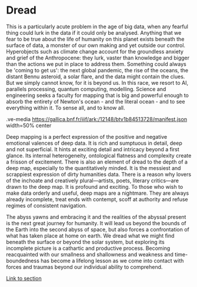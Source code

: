 # Dread

This is a particularly acute problem in the age of big data, when any fearful thing could lurk in the data if it could only be analysed. Anything that we fear to be true about the life of humanity on this planet exists beneath the surface of data, a monster of our own making and yet outside our control. Hyperobjects such as climate change account for the groundless anxiety and grief of the Anthropocene: they lurk, vaster than knowledge and bigger than the actions we put in place to address them. Something could always be 'coming to get us': the next global pandemic, the rise of the oceans, the distant Bennu asteroid, a solar flare, and the data might contain the clues. But we simply cannot know, for it is beyond us. In this race, we resort to AI, parallels processing, quantum computing, modelling. Science and engineering seeks a faculty for mapping that is big and powerful enough to absorb the entirety of Newton's ocean - and the literal ocean - and to see everything within it. To sense all, and to know all. 

.ve-media https://gallica.bnf.fr/iiif/ark:/12148/btv1b84513728/manifest.json width=50% center

Deep mapping is a perfect expression of the positive and negative emotional valences of deep data. It is rich and sumptuous in detail, deep and not superficial. It hints at exciting detail and intricacy beyond a first glance. Its internal heterogeneity, ontological flatness and complexity create a frisson of excitement. There is also an element of dread to the depth of a deep map, especially to the quantitatively minded. It is the messiest and scrappiest expression of dirty humanities data. There is a reason why lovers of the inchoate and creatively plural—artists, poets, literary critics—are drawn to the deep map. It is profound and exciting. To those who wish to make data orderly and useful, deep maps are a nightmare. They are always already incomplete, treat ends with contempt, scoff at authority and refuse regimes of consistent navigation.

The abyss yawns and embracing it and the realities of the abyssal present is the next great journey for humanity. It will lead us beyond the bounds of the Earth into the second abyss of space, but also forces a confrontation of what has taken place at home on earth. We dread what we might find beneath the surface or beyond the solar system, but exploring its incomplete picture is a cathartic and productive process. Becoming reacquainted with our smallness and shallowness and weakness and time-boundedness has become a lifelong lesson as we come into contact with forces and traumas beyond our individual ability to comprehend.

[Link to section](https://www.juncture-digital.org/deepmapsbluehumanities/Deep-Maps-Blue-Humanities/Dread)